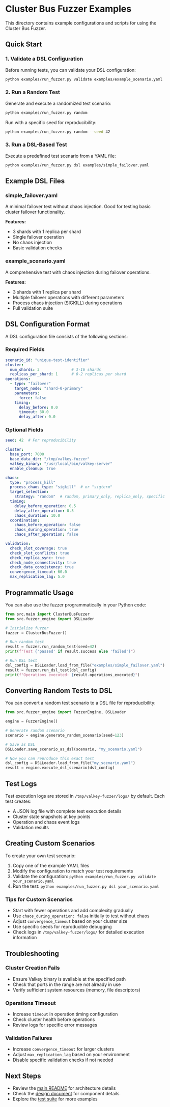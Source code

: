 # Cluster Bus Fuzzer Examples

This directory contains example configurations and scripts for using the Cluster Bus Fuzzer.

## Quick Start

### 1. Validate a DSL Configuration

Before running tests, you can validate your DSL configuration:

```bash
python examples/run_fuzzer.py validate examples/example_scenario.yaml
```

### 2. Run a Random Test

Generate and execute a randomized test scenario:

```bash
python examples/run_fuzzer.py random
```

Run with a specific seed for reproducibility:

```bash
python examples/run_fuzzer.py random --seed 42
```

### 3. Run a DSL-Based Test

Execute a predefined test scenario from a YAML file:

```bash
python examples/run_fuzzer.py dsl examples/simple_failover.yaml
```

## Example DSL Files

### simple_failover.yaml

A minimal failover test without chaos injection. Good for testing basic cluster failover functionality.

**Features:**
- 3 shards with 1 replica per shard
- Single failover operation
- No chaos injection
- Basic validation checks

### example_scenario.yaml

A comprehensive test with chaos injection during failover operations.

**Features:**
- 3 shards with 1 replica per shard
- Multiple failover operations with different parameters
- Process chaos injection (SIGKILL) during operations
- Full validation suite

## DSL Configuration Format

A DSL configuration file consists of the following sections:

### Required Fields

```yaml
scenario_id: "unique-test-identifier"
cluster:
  num_shards: 3              # 3-16 shards
  replicas_per_shard: 1      # 0-2 replicas per shard
operations:
  - type: "failover"
    target_node: "shard-0-primary"
    parameters:
      force: false
    timing:
      delay_before: 0.0
      timeout: 30.0
      delay_after: 0.0
```

### Optional Fields

```yaml
seed: 42  # For reproducibility

cluster:
  base_port: 7000
  base_data_dir: "/tmp/valkey-fuzzer"
  valkey_binary: "/usr/local/bin/valkey-server"
  enable_cleanup: true

chaos:
  type: "process_kill"
  process_chaos_type: "sigkill"  # or "sigterm"
  target_selection:
    strategy: "random"  # random, primary_only, replica_only, specific
  timing:
    delay_before_operation: 0.5
    delay_after_operation: 0.5
    chaos_duration: 10.0
  coordination:
    chaos_before_operation: false
    chaos_during_operation: true
    chaos_after_operation: false

validation:
  check_slot_coverage: true
  check_slot_conflicts: true
  check_replica_sync: true
  check_node_connectivity: true
  check_data_consistency: true
  convergence_timeout: 60.0
  max_replication_lag: 5.0
```

## Programmatic Usage

You can also use the fuzzer programmatically in your Python code:

```python
from src.main import ClusterBusFuzzer
from src.fuzzer_engine import DSLLoader

# Initialize fuzzer
fuzzer = ClusterBusFuzzer()

# Run random test
result = fuzzer.run_random_test(seed=42)
print(f"Test {'passed' if result.success else 'failed'}")

# Run DSL test
dsl_config = DSLLoader.load_from_file("examples/simple_failover.yaml")
result = fuzzer.run_dsl_test(dsl_config)
print(f"Operations executed: {result.operations_executed}")
```

## Converting Random Tests to DSL

You can convert a random test scenario to a DSL file for reproducibility:

```python
from src.fuzzer_engine import FuzzerEngine, DSLLoader

engine = FuzzerEngine()

# Generate random scenario
scenario = engine.generate_random_scenario(seed=123)

# Save as DSL
DSLLoader.save_scenario_as_dsl(scenario, "my_scenario.yaml")

# Now you can reproduce this exact test
dsl_config = DSLLoader.load_from_file("my_scenario.yaml")
result = engine.execute_dsl_scenario(dsl_config)
```

## Test Logs

Test execution logs are stored in `/tmp/valkey-fuzzer/logs/` by default. Each test creates:

- A JSON log file with complete test execution details
- Cluster state snapshots at key points
- Operation and chaos event logs
- Validation results

## Creating Custom Scenarios

To create your own test scenario:

1. Copy one of the example YAML files
2. Modify the configuration to match your test requirements
3. Validate the configuration: `python examples/run_fuzzer.py validate your_scenario.yaml`
4. Run the test: `python examples/run_fuzzer.py dsl your_scenario.yaml`

### Tips for Custom Scenarios

- Start with fewer operations and add complexity gradually
- Use `chaos_during_operation: false` initially to test without chaos
- Adjust `convergence_timeout` based on your cluster size
- Use specific seeds for reproducible debugging
- Check logs in `/tmp/valkey-fuzzer/logs/` for detailed execution information

## Troubleshooting

### Cluster Creation Fails

- Ensure Valkey binary is available at the specified path
- Check that ports in the range are not already in use
- Verify sufficient system resources (memory, file descriptors)

### Operations Timeout

- Increase `timeout` in operation timing configuration
- Check cluster health before operations
- Review logs for specific error messages

### Validation Failures

- Increase `convergence_timeout` for larger clusters
- Adjust `max_replication_lag` based on your environment
- Disable specific validation checks if not needed

## Next Steps

- Review the [main README](../README.md) for architecture details
- Check the [design document](../.kiro/specs/cluster-bus-fuzzer/design.md) for component details
- Explore the [test suite](../tests/) for more examples

